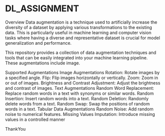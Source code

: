 # DL_ASSIGNMENT

Overview
Data augmentation is a technique used to artificially increase the diversity of a dataset by applying various transformations to the existing data. This is particularly useful in machine learning and computer vision tasks where having a diverse and representative dataset is crucial for model generalization and performance.

This repository provides a collection of data augmentation techniques and tools that can be easily integrated into your machine learning pipeline. These augmentations include image.


Supported Augmentations
Image Augmentations
Rotation: Rotate images by a specified angle.
Flip: Flip images horizontally or vertically.
Zoom: Zoom in or out of images.
Brightness and Contrast Adjustment: Adjust the brightness and contrast of images.
Text Augmentations
Random Word Replacement: Replace random words in a text with synonyms or similar words.
Random Insertion: Insert random words into a text.
Random Deletion: Randomly delete words from a text.
Random Swap: Swap the positions of random words in a text.
Tabular Data Augmentations
Random Noise: Add random noise to numerical features.
Missing Values Imputation: Introduce missing values in a controlled manner

ThankYou
